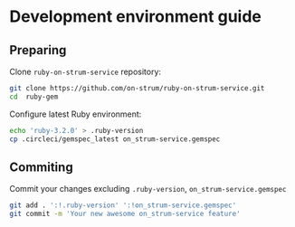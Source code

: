 # Development environment guide

## Preparing

Clone `ruby-on-strum-service` repository:

```bash
git clone https://github.com/on-strum/ruby-on-strum-service.git
cd  ruby-gem
```

Configure latest Ruby environment:

```bash
echo 'ruby-3.2.0' > .ruby-version
cp .circleci/gemspec_latest on_strum-service.gemspec
```

## Commiting

Commit your changes excluding `.ruby-version`, `on_strum-service.gemspec`

```bash
git add . ':!.ruby-version' ':!on_strum-service.gemspec'
git commit -m 'Your new awesome on_strum-service feature'
```
